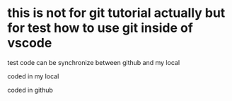 # this is not for git tutorial actually but for test how to use git inside of vscode

test code can be synchronize between github and my local

coded in my local

coded in github
